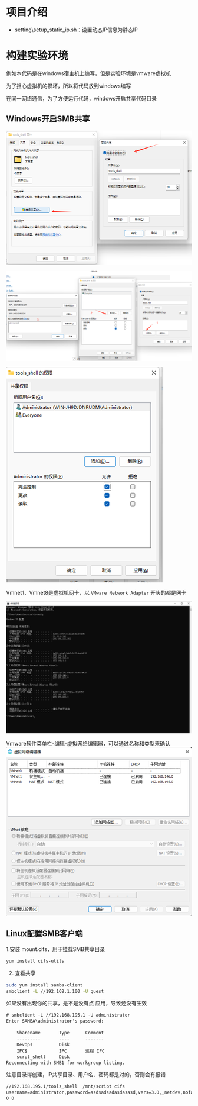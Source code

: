 
# 项目介绍

- setting\setup_static_ip.sh：设置动态IP信息为静态IP

# 构建实验环境

例如本代码是在windows宿主机上编写，但是实验环境是vmware虚拟机

为了担心虚拟机的损坏，所以将代码放到windows编写

在同一网络通信，为了方便运行代码，windows开启共享代码目录

## Windows开启SMB共享

![开启共享](images/20240715093236.png)

![设置权限](images/20240715093433.png)

![给其他用户权限，我这里是administrator用户读写](images/20240715093456.png)

Vmnet1、Vmnet8是虚拟机网卡，以 `VMware Network Adapter` 开头的都是网卡


![查看windows的IP](images/20240715093640.png)

Vmware软件菜单栏-编辑-虚拟网络编辑器，可以通过名称和类型来确认
![](images/20240715093812.png)

## Linux配置SMB客户端

1.安装 mount.cifs，用于挂载SMB共享目录
```sh
yum install cifs-utils
```

2. 查看共享

```sh
sudo yum install samba-client
smbclient -L //192.168.1.100 -U guest

```

如果没有出现你的共享，是不是没有点 应用，导致还没有生效

```
# smbclient -L //192.168.195.1 -U administrator
Enter SAMBA\administrator's password: 

	Sharename       Type      Comment
	---------       ----      -------
	Devops          Disk      
	IPC$            IPC       远程 IPC
	scrpt_shell     Disk      
Reconnecting with SMB1 for workgroup listing.

```

注意目录得创建，IP共享目录、用户名、密码都是对的，否则会有报错
```
//192.168.195.1/tools_shell  /mnt/script cifs username=administrator,password=asdsadsadasdasasd,vers=3.0,_netdev,nofail 0 0

```